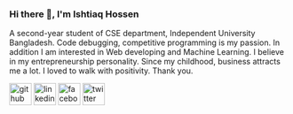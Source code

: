 ### Hi there 👋, I'm Ishtiaq Hossen
A second-year student of CSE department, Independent University Bangladesh. Code debugging, competitive programming is my passion. In addition I am interested in Web developing and Machine Learning. I believe in my entrepreneurship personality. Since my childhood, business attracts me a lot.
I loved to walk with positivity.
Thank you.

[<img src='https://cdn.jsdelivr.net/npm/simple-icons@3.0.1/icons/github.svg' alt='github' height='40'>](https://github.com/Ishtiaq-Hossen)  [<img src='https://cdn.jsdelivr.net/npm/simple-icons@3.0.1/icons/linkedin.svg' alt='linkedin' height='40'>](https://www.linkedin.com/in/https://www.linkedin.com/in/ishtiaq-hossen-60a8981ba//)  [<img src='https://cdn.jsdelivr.net/npm/simple-icons@3.0.1/icons/facebook.svg' alt='facebook' height='40'>](https://www.facebook.com/https://www.facebook.com/ishtiaq.hossen.9/)  [<img src='https://cdn.jsdelivr.net/npm/simple-icons@3.0.1/icons/twitter.svg' alt='twitter' height='40'>](https://twitter.com/https://twitter.com/HossenIshtiaq)  


